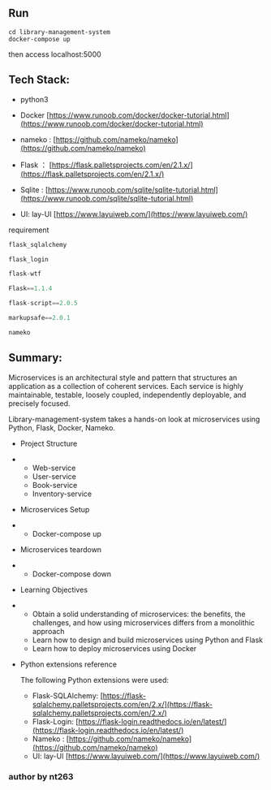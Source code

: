 ## Run 
```
cd library-management-system
docker-compose up

```
then access localhost:5000
## Tech Stack:

* python3
* Docker [https://www.runoob.com/docker/docker-tutorial.html](https://www.runoob.com/docker/docker-tutorial.html)

* nameko : [https://github.com/nameko/nameko](https://github.com/nameko/nameko)
* Flask ： [https://flask.palletsprojects.com/en/2.1.x/](https://flask.palletsprojects.com/en/2.1.x/)

* Sqlite : [https://www.runoob.com/sqlite/sqlite-tutorial.html](https://www.runoob.com/sqlite/sqlite-tutorial.html)
* UI: lay-UI [https://www.layuiweb.com/](https://www.layuiweb.com/)

requirement

```python
flask_sqlalchemy

flask_login

flask-wtf

Flask==1.1.4

flask-script==2.0.5

markupsafe==2.0.1

nameko
```

## Summary:

Microservices is an architectural style and pattern that structures an application as a collection of coherent services. Each service is highly maintainable, testable, loosely coupled, independently deployable, and precisely focused.

Library-management-system takes a hands-on look at microservices using Python, Flask, Docker, Nameko.

* Project Structure
* * Web-service
  * User-service
  * Book-service
  * Inventory-service
* Microservices Setup
* * Docker-compose up
* Microservices teardown
* * Docker-compose down
* Learning Objectives
* * Obtain a solid understanding of microservices: the benefits, the challenges, and how using microservices differs from a monolithic approach
  * Learn how to design and build microservices using Python and Flask
  * Learn how to deploy microservices using Docker
* Python extensions reference

  The following Python extensions were used:

  * Flask-SQLAlchemy: [https://flask-sqlalchemy.palletsprojects.com/en/2.x/](https://flask-sqlalchemy.palletsprojects.com/en/2.x/)
  * Flask-Login: [https://flask-login.readthedocs.io/en/latest/](https://flask-login.readthedocs.io/en/latest/)
  * Nameko : [https://github.com/nameko/nameko](https://github.com/nameko/nameko)
  * UI: lay-UI [https://www.layuiweb.com/](https://www.layuiweb.com/)

### author by nt263